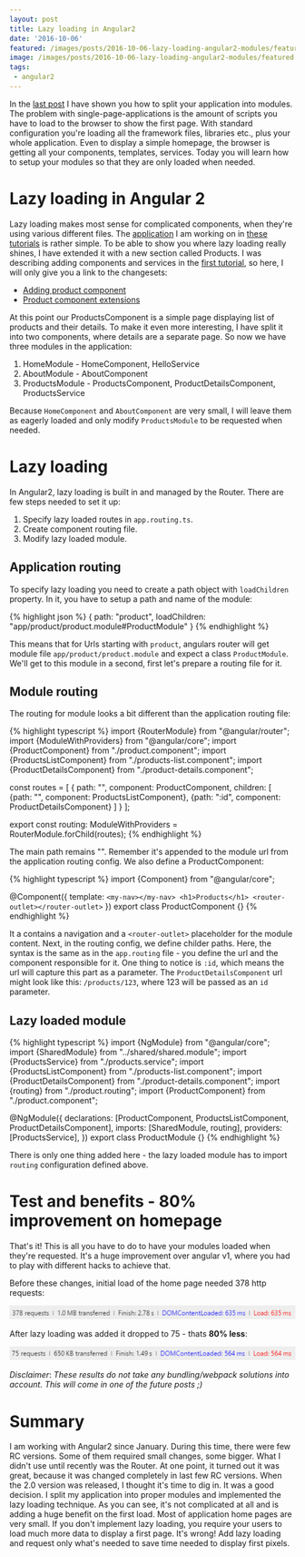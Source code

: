 ```yaml
---
layout: post
title: Lazy loading in Angular2   
date: '2016-10-06'
featured: /images/posts/2016-10-06-lazy-loading-angular2-modules/featured.jpg
image: /images/posts/2016-10-06-lazy-loading-angular2-modules/featured.jpg
tags: 
 - angular2
---
```



In the [last post](https://devblog.dymel.pl/2016/09/29/angular2-modules/) I have shown you how to split your application into modules. The problem with single-page-applications is the amount of scripts you have to load to the browser to show the first page. With standard configuration you're loading all the framework files, libraries etc., plus your whole application. Even to display a simple homepage, the browser is getting all your components, templates, services. Today you will learn how to setup your modules so that they are only loaded when needed. 



# Lazy loading in Angular 2
Lazy loading makes most sense for complicated components, when they're using various different files. The [application](https://github.com/mdymel/AspNetCoreAngular2) I am working on in [these tutorials](https://devblog.dymel.pl/tags/#angular2) is rather simple. To be able to show you where lazy loading really shines, I have extended it with a new section called Products. I was describing adding components and services in the [first tutorial](/2016/09/08/aspnet-core-with-angular2-tutorial/), so here, I will only give you a link to the changesets:

* [Adding product component](https://github.com/mdymel/AspNetCoreAngular2/commit/c5b488f77655ef0ba3d3319dcf5def10e7102c4e)
* [Product component extensions](https://github.com/mdymel/AspNetCoreAngular2/commit/380f63dab1fcfb4f5d8bb8b068d5830f615daf6b)

At this point our ProductsComponent is a simple page displaying list of products and their details. To make it even more interesting, I have split it into two components, where details are a separate page. So now we have three modules in the application: 

1. HomeModule - HomeComponent, HelloService
1. AboutModule - AboutComponent
1. ProductsModule - ProductsComponent, ProductDetailsComponent, ProductsService 

Because `HomeComponent` and `AboutComponent` are very small, I will leave them as eagerly loaded and only modify `ProductsModule` to be requested when needed. 

# Lazy loading 
In Angular2, lazy loading is built in and managed by the Router. There are few steps needed to set it up: 

1. Specify lazy loaded routes in `app.routing.ts`.
1. Create component routing file. 
1. Modify lazy loaded module. 

## Application routing 
To specify lazy loading you need to create a path object with `loadChildren` property. In it, you have to setup a path and name of the module: 

{% highlight json %} 
{ path: "product", loadChildren: "app/product/product.module#ProductModule"  }
{% endhighlight %}

This means that for Urls starting with `product`, angulars router will get module file `app/product/product.module` and expect a class `ProductModule`. We'll get to this module in a second, first let's prepare a routing file for it. 

## Module routing
The routing for module looks a bit different than the application routing file: 

{% highlight typescript %}
import {RouterModule} from "@angular/router";
import {ModuleWithProviders} from "@angular/core";
import {ProductComponent} from "./product.component";
import {ProductsListComponent} from "./products-list.component";
import {ProductDetailsComponent} from "./product-details.component";

const routes = [
    {
        path: "",
        component: ProductComponent,
        children: [
            {path: "", component: ProductsListComponent},
            {path: ":id", component: ProductDetailsComponent}
        ]
    }
];

export const routing: ModuleWithProviders = RouterModule.forChild(routes);
{% endhighlight %}

The main path remains "". Remember it's appended to the module url from the application routing config. We also define a ProductComponent: 

{% highlight typescript %}
import {Component} from "@angular/core";

@Component({
    template: `
        <my-nav></my-nav>
        <h1>Products</h1>
        <router-outlet></router-outlet>
    `
})
export class ProductComponent {}
{% endhighlight %}

It a contains a navigation and a `<router-outlet>` placeholder for the module content. Next, in the routing config, we define childer paths. Here, the syntax is the same as in the `app.routing` file - you define the url and the component responsible for it. One thing to notice is `:id`, which means the url will capture this part as a parameter. The `ProductDetailsComponent` url might look like this: `/products/123`, where 123 will be passed as an `id` parameter. 

## Lazy loaded module 

{% highlight typescript %}
import {NgModule} from "@angular/core";
import {SharedModule} from "../shared/shared.module";
import {ProductsService} from "./products.service";
import {ProductsListComponent} from "./products-list.component";
import {ProductDetailsComponent} from "./product-details.component";
import {routing} from "./product.routing";
import {ProductComponent} from "./product.component";

@NgModule({
    declarations: [ProductComponent, ProductsListComponent, ProductDetailsComponent],
    imports: [SharedModule, routing],
    providers: [ProductsService],
})
export class ProductModule {}
{% endhighlight %}

There is only one thing added here - the lazy loaded module has to import `routing` configuration defined above. 

# Test and benefits - 80% improvement on homepage
That's it! This is all you have to do to have your modules loaded when they're requested. It's a huge improvement over angular v1, where you had to play with different hacks to achieve that. 

Before these changes, initial load of the home page needed 378 http requests: 

![loading stats](/images/posts/2016-10-06-lazy-loading-angular2-modules/loading-stats.png)

After lazy loading was added it dropped to 75 - thats __80% less__: 

![lazy loading stats](/images/posts/2016-10-06-lazy-loading-angular2-modules/lazy-loading-stats.png)

*Disclaimer*:
*These results do not take any bundling/webpack solutions into account. This will come in one of the future posts ;)*

# Summary
I am working with Angular2 since January. During this time, there were few RC versions. Some of them required small changes, some bigger. What I didn't use until recently was the Router. At one point, it turned out it was great, because it was changed completely in last few RC versions. When the 2.0 version was released, I thought it's time to dig in. It was a good decision. I split my application into proper modules and implemented the lazy loading technique. As you can see, it's not complicated at all and is adding a huge benefit on the first load. Most of application home pages are very small. If you don't implement lazy loading, you require your users to load much more data to display a first page. It's wrong! Add lazy loading and request only what's needed to save time needed to display first pixels. 